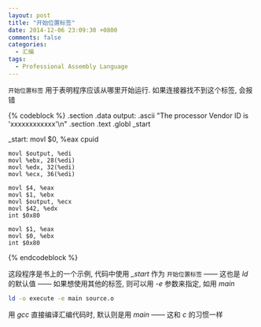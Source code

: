 ```yaml
---
layout: post
title: "开始位置标签"
date: 2014-12-06 23:09:30 +0800
comments: false
categories: 
  - 汇编
tags: 
  - Professional Assembly Language
---
```


`开始位置标签` 用于表明程序应该从哪里开始运行. 如果连接器找不到这个标签, 会报错
<!--more-->

{% codeblock %}
.section .data
output:
    .ascii "The processor Vendor ID is 'xxxxxxxxxxxx'\n"
.section .text
.globl _start

_start:
    movl $0, %eax
    cpuid

    movl $output, %edi
    movl %ebx, 28(%edi)
    movl %edx, 32(%edi)
    movl %ecx, 36(%edi)

    movl $4, %eax
    movl $1, %ebx
    movl $output, %ecx
    movl $42, %edx
    int $0x80

    movl $1, %eax
    movl $0, %ebx
    int $0x80
{% endcodeblock %}

这段程序是书上的一个示例, 代码中使用 _\_start_ 作为 `开始位置标签` —— 这也是 _ld_ 的默认值 —— 如果想使用其他的标签, 则可以用 _-e_ 参数来指定, 如用 _main_

```bash
ld -o execute -e main source.o
```

用 _gcc_ 直接编译汇编代码时, 默认则是用 _main_ —— 这和 _c_ 的习惯一样